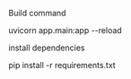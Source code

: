 Build command

uvicorn app.main:app --reload


install dependencies


pip install -r requirements.txt